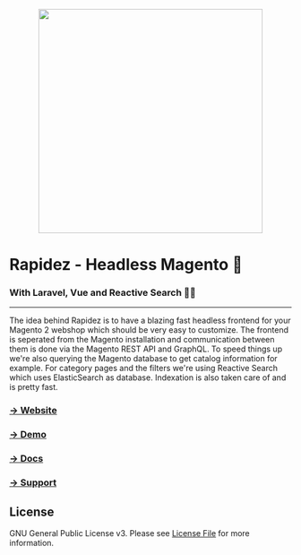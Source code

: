 <p align="center"><a href="https://rapidez.io" target="_blank"><img src="https://raw.githubusercontent.com/rapidez/art/master/logo.svg" width="400"></a></p>

# Rapidez - Headless Magento 🚀

### With Laravel, Vue and Reactive Search 🤘🏻 

---

The idea behind Rapidez is to have a blazing fast headless frontend for your Magento 2 webshop which should be very easy to customize. The frontend is seperated from the Magento installation and communication between them is done via the Magento REST API and GraphQL. To speed things up we're also querying the Magento database to get catalog information for example. For category pages and the filters we're using Reactive Search which uses ElasticSearch as database. Indexation is also taken care of and is pretty fast.

### [&rarr; Website](https://rapidez.io)
### [&rarr; Demo](https://demo.rapidez.io)
### [&rarr; Docs](https://docs.rapidez.io)
### [&rarr; Support](https://github.com/rapidez/rapidez/discussions)

## License

GNU General Public License v3. Please see [License File](LICENSE) for more information.
